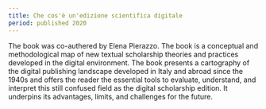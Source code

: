 ```yaml
---
title: Che cos'è un'edizione scientifica digitale
period: published 2020
---
```

 
The book was co-authered by Elena Pierazzo. The book is a conceptual and methodological map of new textual scholarship theories and practices developed in the digital environment. The book presents a cartography of the digital publishing landscape developed in Italy and abroad since the 1940s and offers the reader the essential tools to evaluate, understand, and interpret this still confused field as the digital scholarship edition. It underpins its advantages, limits, and challenges for the future.

